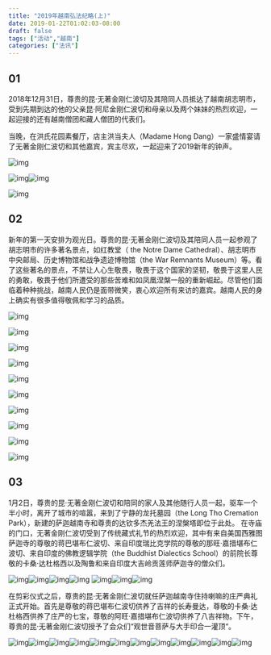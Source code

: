 ```yaml
---
title: "2019年越南弘法纪略(上)"
date: 2019-01-22T01:02:03-08:00
draft: false
tags: ["活动","越南"]
categories: ["法讯"]
---
```


## 01


2018年12月31日，尊贵的昆·无著金刚仁波切及其陪同人员抵达了越南胡志明市，受到先期到达的他的父亲昆·阿尼金刚仁波切和母亲以及两个妹妹的热烈欢迎，一起迎接的还有越南僧团和藏人僧团的代表们。

当晚，在洪氏花园素餐厅，店主洪当夫人（Madame Hong Dang）一家盛情宴请了无著金刚仁波切和其他嘉宾，宾主尽欢，一起迎来了2019新年的钟声。


![img](https://mmbiz.qpic.cn/mmbiz_jpg/jZ6aUbzt6ITFVwhnbAGdxZEAiaGPFibYPUz6aIBD2kjvBeHAoFqibiaeiaF9PHibzr456ZyEyrReZCicwxibwT3zmu0DzA/640?wx_fmt=jpeg&wxfrom=5&wx_lazy=1&wx_co=1)

![img](https://mmbiz.qpic.cn/mmbiz_jpg/jZ6aUbzt6ITFVwhnbAGdxZEAiaGPFibYPU0EAE6fDWU7nQywsBhrTj4gFVWXVXfZ914jvHD1QWuD4aodGUkHUJlg/640?wx_fmt=jpeg&wxfrom=5&wx_lazy=1&wx_co=1)![img](https://mmbiz.qpic.cn/mmbiz_jpg/jZ6aUbzt6ITFVwhnbAGdxZEAiaGPFibYPU3DZa9LBQzYJkhxjJrCtZGdmg248EMqQBZFUFT7LwRsKFB6hGQfA6Ig/640?wx_fmt=jpeg&wxfrom=5&wx_lazy=1&wx_co=1)

![img](https://mmbiz.qpic.cn/mmbiz_jpg/jZ6aUbzt6ITFVwhnbAGdxZEAiaGPFibYPUjxWarcP7Opliaib7ibG7RDwIicfibG2HTHxFnnlEQSGVcZfAzvWDfaueemA/640?wx_fmt=jpeg&wxfrom=5&wx_lazy=1&wx_co=1)

## 02

新年的第一天安排为观光日。尊贵的昆·无著金刚仁波切及其陪同人员一起参观了胡志明市的许多著名景点，如红教堂（ the Notre Dame Cathedral）、胡志明市中央邮局、历史博物馆和战争遗迹博物馆（the War Remnants Museum）等。看了这些著名的景点，不禁让人心生敬畏，敬畏于这个国家的坚韧，敬畏于这里人民的勇敢，敬畏于他们所遭受的那些苦难和如凤凰涅槃一般的重新崛起。尽管他们面临着种种挑战，越南人民仍是面带微笑，衷心欢迎所有来访的嘉宾。越南人民的身上确实有很多值得敬佩和学习的品质。
  

![img](https://mmbiz.qpic.cn/mmbiz_jpg/jZ6aUbzt6ITFVwhnbAGdxZEAiaGPFibYPUsAsPxpXk5qGFAib6mibfZ5jAG4U45vER3iaoWuDMUlaZibPdSzkKCyRVlQ/640?wx_fmt=jpeg&wxfrom=5&wx_lazy=1&wx_co=1)

![img](https://mmbiz.qpic.cn/mmbiz_jpg/jZ6aUbzt6ITFVwhnbAGdxZEAiaGPFibYPUumlmG4umyeBkiarR3Y6bcvLDXRCYPFjf3bVThw6H0VZTQfhib43AiaAHw/640?wx_fmt=jpeg&wxfrom=5&wx_lazy=1&wx_co=1)

![img](https://mmbiz.qpic.cn/mmbiz_jpg/jZ6aUbzt6ITFVwhnbAGdxZEAiaGPFibYPUJmGpQFpsGWicJzn24grLrazP1iac9PcNToZY3jzPaZFSeiaqdbewyHGDw/640?wx_fmt=jpeg&wxfrom=5&wx_lazy=1&wx_co=1)

![img](https://mmbiz.qpic.cn/mmbiz_jpg/jZ6aUbzt6ITFVwhnbAGdxZEAiaGPFibYPUjyTHkmBRaAF1KzbgnAeXGqhOagsbSh5mVMibEx22zAPP7nt3dwJkbbA/640?wx_fmt=jpeg&wxfrom=5&wx_lazy=1&wx_co=1)

![img](https://mmbiz.qpic.cn/mmbiz_jpg/jZ6aUbzt6ITFVwhnbAGdxZEAiaGPFibYPUzIbeHLtdqyjibTmRTwKOUwaLcut2ciaOHygd2icd2WVdq8bG7fXpngtqA/640?wx_fmt=jpeg&wxfrom=5&wx_lazy=1&wx_co=1)

![img](https://mmbiz.qpic.cn/mmbiz_jpg/jZ6aUbzt6ITFVwhnbAGdxZEAiaGPFibYPU7C6rmVcQQFSGQXGIDrwGPmuVXBTUAl5SjU3Ez9YdWFickmEOXC8Cmag/640?wx_fmt=jpeg&wxfrom=5&wx_lazy=1&wx_co=1)

![img](https://mmbiz.qpic.cn/mmbiz_jpg/jZ6aUbzt6ITFVwhnbAGdxZEAiaGPFibYPUjjyARfGTAXk6zS2ia4rJuFpaagwInX773MS5BF9sjibic4MGvzKA1SoqA/640?wx_fmt=jpeg&wxfrom=5&wx_lazy=1&wx_co=1)

![img](https://mmbiz.qpic.cn/mmbiz_jpg/jZ6aUbzt6ITFVwhnbAGdxZEAiaGPFibYPUSVf7JNV6PQn8lS8pRgg6hHgQT3FRTlDO4dHNvVtkdVW4goG98xia4TA/640?wx_fmt=jpeg&wxfrom=5&wx_lazy=1&wx_co=1)

![img](https://mmbiz.qpic.cn/mmbiz_jpg/jZ6aUbzt6ITFVwhnbAGdxZEAiaGPFibYPUic2Zqicank52ljFEyvpq2ro6SZQ8iauEIFsRwiclgibRWhN5ian0XXnP5Whw/640?wx_fmt=jpeg&wxfrom=5&wx_lazy=1&wx_co=1)

![img](https://mmbiz.qpic.cn/mmbiz_jpg/jZ6aUbzt6ITFVwhnbAGdxZEAiaGPFibYPUPPsLBlgApO2iaL5GgtjicIxzeHzD8OfeAxmaZia0N7iareUSAtFlVuMm1w/640?wx_fmt=jpeg&wxfrom=5&wx_lazy=1&wx_co=1)



## 03


1月2日，尊贵的昆·无著金刚仁波切和陪同的家人及其他随行人员一起，驱车一个半小时，离开了城市的喧嚣，来到了宁静的龙托墓园（the Long Tho Cremation Park），新建的萨迦越南寺和尊贵的达钦多杰羌法王的涅槃塔即位于此处。  在寺庙的门口，无著金刚仁波切受到了传统藏式礼节的热烈欢迎，其中有来自美国西雅图萨迦寺的尊敬的蒋巴堪布仁波切、来自印度瑞比克学院的尊敬的那旺·嘉措堪布仁波切、来自印度的佛教逻辑学院（the Buddhist Dialectics School）的前院长尊敬的卡桑·达杜格西以及陶鲁和来自印度大吉岭贡莲师萨迦寺的僧众们。  

![img](https://mmbiz.qpic.cn/mmbiz_jpg/jZ6aUbzt6ITFVwhnbAGdxZEAiaGPFibYPUEPic2HpT9Y91sMFqWYicIfZwqHKh0v8tWx3ylZaG7jF02SuW2oL67jgQ/640?wx_fmt=jpeg&wxfrom=5&wx_lazy=1&wx_co=1)![img](https://mmbiz.qpic.cn/mmbiz_jpg/jZ6aUbzt6ITFVwhnbAGdxZEAiaGPFibYPUHrSpc1nfZZoCyEBs3KljPiazqr3SdN9UcwzgMdFLC6va3VJVom07DKg/640?wx_fmt=jpeg&wxfrom=5&wx_lazy=1&wx_co=1)![img](https://mmbiz.qpic.cn/mmbiz_jpg/jZ6aUbzt6ITFVwhnbAGdxZEAiaGPFibYPU2pfnQGYTERIiaqibBmT03e5mAWVF7ntfRicRnUtmSUI88J1iclRaGZQa3w/640?wx_fmt=jpeg&wxfrom=5&wx_lazy=1&wx_co=1)![img](https://mmbiz.qpic.cn/mmbiz_jpg/jZ6aUbzt6ITFVwhnbAGdxZEAiaGPFibYPUNj88eRD6DYHno1fQGhdKj3K6S0s0Uw4LIRSHmIwhkgz4h504cWv2sQ/640?wx_fmt=jpeg&wxfrom=5&wx_lazy=1&wx_co=1)
![img](https://mmbiz.qpic.cn/mmbiz_jpg/jZ6aUbzt6ITFVwhnbAGdxZEAiaGPFibYPUc4unXqt8DRUY33olLlTteeMtDpcjicgJqBjPQ7vySo1k6uGRD50Go9A/640?wx_fmt=jpeg&wxfrom=5&wx_lazy=1&wx_co=1)![img](https://mmbiz.qpic.cn/mmbiz_jpg/jZ6aUbzt6ITFVwhnbAGdxZEAiaGPFibYPUdVWgxsXb1dRbJzPQuOfYhHFzBh9ILKdBQ3z589JDcc5Y1QaaOYlWjg/640?wx_fmt=jpeg&wxfrom=5&wx_lazy=1&wx_co=1)![img](https://mmbiz.qpic.cn/mmbiz_jpg/jZ6aUbzt6ITFVwhnbAGdxZEAiaGPFibYPUv9CkgWTySAbAUeJL9y9vTyURIVsicTr7J06exNFOw4qP94CUKQRpIkg/640?wx_fmt=jpeg&wxfrom=5&wx_lazy=1&wx_co=1)

在剪彩仪式之后，尊贵的昆·无著金刚仁波切就任萨迦越南寺住持喇嘛的庄严典礼正式开始。首先是尊敬的蒋巴堪布仁波切供养了吉祥的长寿曼达，尊敬的卡桑·达杜格西供养了庄严的七宝，尊敬的阿旺·嘉措堪布仁波切供养了八吉祥物。下午，尊贵的昆·无著金刚仁波切授予了会众们“观世音菩萨与大手印合一灌顶“。  

![img](https://mmbiz.qpic.cn/mmbiz_jpg/jZ6aUbzt6ITFVwhnbAGdxZEAiaGPFibYPUTjo2Uu1Snb7OGY1Kj5fibbbJGyjK0ctyicXINpLwZZmkibKpETAITs9kg/640?wx_fmt=jpeg&wxfrom=5&wx_lazy=1&wx_co=1)![img](https://mmbiz.qpic.cn/mmbiz_jpg/jZ6aUbzt6ITFVwhnbAGdxZEAiaGPFibYPUOB87jCvOibMAe5CSE0CEv52ZesVfGEDtoZDxYibQ16qgMGhApiagibpicNg/640?wx_fmt=jpeg&wxfrom=5&wx_lazy=1&wx_co=1)![img](https://mmbiz.qpic.cn/mmbiz_jpg/jZ6aUbzt6ITFVwhnbAGdxZEAiaGPFibYPUyd9InNVgKTmiaMWGad7eXlVdmMec3OF2qmwEjicObD4l1icEf0ry1YCNQ/640?wx_fmt=jpeg&wxfrom=5&wx_lazy=1&wx_co=1)![img](https://mmbiz.qpic.cn/mmbiz_jpg/jZ6aUbzt6ITFVwhnbAGdxZEAiaGPFibYPUOqrVL4EwPAicnQj4EQD2TicALlj6paiaichCMBx6a6uB3w5a3SbmavzeNQ/640?wx_fmt=jpeg&wxfrom=5&wx_lazy=1&wx_co=1)![img](https://mmbiz.qpic.cn/mmbiz_jpg/jZ6aUbzt6ITFVwhnbAGdxZEAiaGPFibYPUniaIMObRj4zJ8lajXyD6hQoo3YoylHQpO8AkkZE4QnH1mQrqHibqqLuw/640?wx_fmt=jpeg&wxfrom=5&wx_lazy=1&wx_co=1)![img](https://mmbiz.qpic.cn/mmbiz_jpg/jZ6aUbzt6ITFVwhnbAGdxZEAiaGPFibYPUUt9w4yxUYvic4jic4fesZC9dQzwxNCsm1pqDm9KdVCjZicsE47ebLncOQ/640?wx_fmt=jpeg&wxfrom=5&wx_lazy=1&wx_co=1)![img](https://mmbiz.qpic.cn/mmbiz_jpg/jZ6aUbzt6ITFVwhnbAGdxZEAiaGPFibYPUcCPfMHqVcsLB5Fz1fR8KD1T0Idib2hNT4iasvibbnNqqmjdAQvaG3XxOg/640?wx_fmt=jpeg&wxfrom=5&wx_lazy=1&wx_co=1)![img](https://mmbiz.qpic.cn/mmbiz_jpg/jZ6aUbzt6ITFVwhnbAGdxZEAiaGPFibYPUY3M6Y7FtnbmyHAmNibglRQFtUaliahV5ia2ljFFHX7f0Wx6G1MwXjUhog/640?wx_fmt=jpeg&wxfrom=5&wx_lazy=1&wx_co=1)![img](https://mmbiz.qpic.cn/mmbiz_jpg/jZ6aUbzt6ITFVwhnbAGdxZEAiaGPFibYPUhNiafuszgPnD44PFXQ5VPGLB5ua3Lwct1yeJWB0VdAJ4dbjic8mtajnA/640?wx_fmt=jpeg&wxfrom=5&wx_lazy=1&wx_co=1)![img](https://mmbiz.qpic.cn/mmbiz_jpg/jZ6aUbzt6ITFVwhnbAGdxZEAiaGPFibYPU4FnxOW2x5xaf7M46xhdZyCtEr0W0905EbfkbsGN05zcGicMudKhzO2w/640?wx_fmt=jpeg&wxfrom=5&wx_lazy=1&wx_co=1)![img](https://mmbiz.qpic.cn/mmbiz_jpg/jZ6aUbzt6ITFVwhnbAGdxZEAiaGPFibYPU0YLRYccJITGuhol7ucvNktRtFXic6mVXDmnkibFL1HRmHaCQJFqTtLhQ/640?wx_fmt=jpeg&wxfrom=5&wx_lazy=1&wx_co=1)![img](https://mmbiz.qpic.cn/mmbiz_jpg/jZ6aUbzt6ITFVwhnbAGdxZEAiaGPFibYPU8dK1G50jfaibZZancwibl9jFNxeKPUCo3TtRZhicGYUMrj6bKiaYllt5kg/640?wx_fmt=jpeg&wxfrom=5&wx_lazy=1&wx_co=1)




